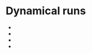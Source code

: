 # Dynamical runs

- [](../notebooks/tutorials/run_with_a_spinup_and_gcm_data.ipynb)
- [](../notebooks/tutorials/dynamical_spinup.ipynb)
- [](../notebooks/tutorials/numeric_solvers.ipynb)
- [](../notebooks/tutorials/ioggm.ipynb)

